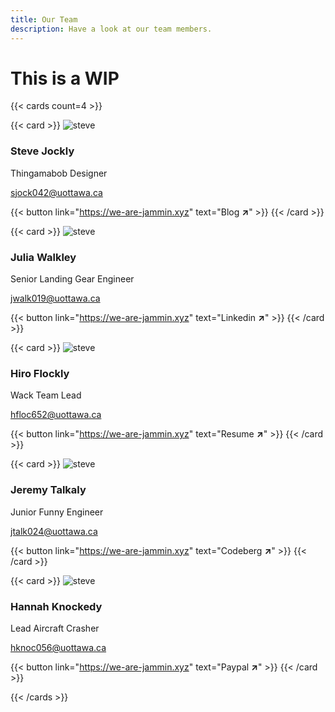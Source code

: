 ```yaml
---
title: Our Team
description: Have a look at our team members.
---
```


# This is a WIP

{{< cards count=4 >}}

{{< card >}}
![steve](/img/team/steve.jpg "Steve")
### Steve Jockly
Thingamabob Designer

sjock042@uottawa.ca

{{< button link="https://we-are-jammin.xyz" text="Blog **↗**" >}}
{{< /card >}}

{{< card >}}
![steve](/img/team/julia.jpg "Julia")
### Julia Walkley
Senior Landing Gear Engineer

jwalk019@uottawa.ca


{{< button link="https://we-are-jammin.xyz" text="Linkedin **↗**" >}}
{{< /card >}}

{{< card >}}
![steve](/img/team/hiro.jpg "Hiro")
### Hiro Flockly
Wack Team Lead

hfloc652@uottawa.ca

{{< button link="https://we-are-jammin.xyz" text="Resume **↗**" >}}
{{< /card >}}

{{< card >}}
![steve](/img/team/jeremy.jpg "Jeremy")
### Jeremy Talkaly
Junior Funny Engineer

jtalk024@uottawa.ca

{{< button link="https://we-are-jammin.xyz" text="Codeberg **↗**" >}}
{{< /card >}}

{{< card >}}
![steve](/img/team/hannah.jpg "Steve")
### Hannah Knockedy
Lead Aircraft Crasher

hknoc056@uottawa.ca

{{< button link="https://we-are-jammin.xyz" text="Paypal **↗**" >}}
{{< /card >}}

{{< /cards >}}
